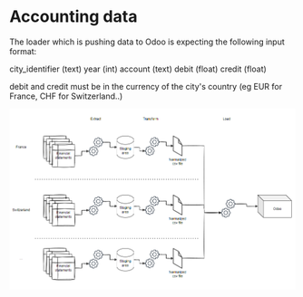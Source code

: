 # Accounting data

The loader which is pushing data to Odoo is expecting the following input format:

city_identifier (text)
year (int)
account (text)
debit (float)
credit (float)

debit and credit must be in the currency of the city's country (eg EUR for France, CHF for Switzerland..)

![plot](./finance_pipeline.png)